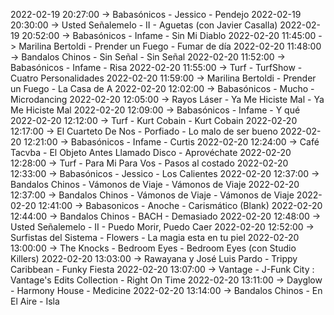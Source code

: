 2022-02-19 20:27:00 -> Babasónicos - Jessico - Pendejo
2022-02-19 20:30:00 -> Usted Señalemelo - II - Aguetas (con Javier Casalla)
2022-02-19 20:52:00 -> Babasónicos - Infame - Sin Mi Diablo
2022-02-20 11:45:00 -> Marilina Bertoldi - Prender un Fuego - Fumar de día
2022-02-20 11:48:00 -> Bandalos Chinos - Sin Señal - Sin Señal
2022-02-20 11:52:00 -> Babasónicos - Infame - Risa
2022-02-20 11:55:00 -> Turf - TurfShow - Cuatro Personalidades
2022-02-20 11:59:00 -> Marilina Bertoldi - Prender un Fuego - La Casa de A
2022-02-20 12:02:00 -> Babasónicos - Mucho - Microdancing
2022-02-20 12:05:00 -> Rayos Láser - Ya Me Hiciste Mal - Ya Me Hiciste Mal
2022-02-20 12:09:00 -> Babasónicos - Infame - Y qué
2022-02-20 12:12:00 -> Turf - Kurt Cobain - Kurt Cobain
2022-02-20 12:17:00 -> El Cuarteto De Nos - Porfiado - Lo malo de ser bueno
2022-02-20 12:21:00 -> Babasónicos - Infame - Curtis
2022-02-20 12:24:00 -> Café Tacvba - El Objeto Antes Llamado Disco - Aprovéchate
2022-02-20 12:28:00 -> Turf - Para Mi Para Vos - Pasos al costado
2022-02-20 12:33:00 -> Babasónicos - Jessico - Los Calientes
2022-02-20 12:37:00 -> Bandalos Chinos - Vámonos de Viaje - Vámonos de Viaje
2022-02-20 12:37:00 -> Bandalos Chinos - Vámonos de Viaje - Vámonos de Viaje
2022-02-20 12:41:00 -> Babasonicos - Anoche - Carismático (Blank)
2022-02-20 12:44:00 -> Bandalos Chinos - BACH - Demasiado
2022-02-20 12:48:00 -> Usted Señalemelo - II - Puedo Morir, Puedo Caer
2022-02-20 12:52:00 -> Surfistas del Sistema - Flowers - La magia esta en tu piel
2022-02-20 13:00:00 -> The Knocks - Bedroom Eyes - Bedroom Eyes (con Studio Killers)
2022-02-20 13:03:00 -> Rawayana y José Luis Pardo - Trippy Caribbean - Funky Fiesta
2022-02-20 13:07:00 -> Vantage - J-Funk City : Vantage's Edits Collection - Right On Time
2022-02-20 13:11:00 -> Dayglow - Harmony House - Medicine
2022-02-20 13:14:00 -> Bandalos Chinos - En El Aire - Isla
